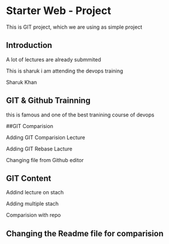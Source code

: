 # Starter Web - Project

This is GIT project, which we are using as simple project 


## Introduction

A lot of lectures are already submmited

This is sharuk i am attending the devops training

Sharuk Khan



## GIT & Github Trainning

this is famous and one of the best tranining course of devops 


##GIT Comparision


Adding GIT Comparision Lecture

Adding GIT Rebase Lacture

Changing file from Github editor


## GIT Content

Addind lecture on stach

Adding multiple stach 



Comparision with repo

## Changing the Readme file for comparision
